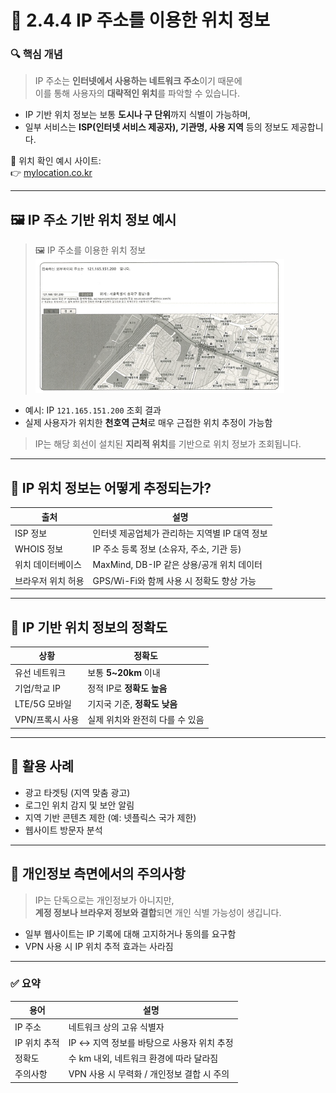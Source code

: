 # 📘 2.4.4 IP 주소를 이용한 위치 정보

### 🔍 핵심 개념

> IP 주소는 **인터넷에서 사용하는 네트워크 주소**이기 때문에  
> 이를 통해 사용자의 **대략적인 위치**를 파악할 수 있습니다.

- IP 기반 위치 정보는 보통 **도시나 구 단위**까지 식별이 가능하며,  
- 일부 서비스는 **ISP(인터넷 서비스 제공자), 기관명, 사용 지역** 등의 정보도 제공합니다.

📌 위치 확인 예시 사이트:  
👉 [mylocation.co.kr](https://mylocation.co.kr/)

---

## 🖼️ IP 주소 기반 위치 정보 예시

> 🖼️ IP 주소를 이용한 위치 정보  
> ![IP 위치 정보](images/kjm_IP%20주소를%20이용한%20위치%20정보.png)

- 예시: IP `121.165.151.200` 조회 결과  
- 실제 사용자가 위치한 **천호역 근처**로 매우 근접한 위치 추정이 가능함

> IP는 해당 회선이 설치된 **지리적 위치**를 기반으로 위치 정보가 조회됩니다.

---

## 🔹 IP 위치 정보는 어떻게 추정되는가?

| 출처 | 설명 |
|------|------|
| ISP 정보 | 인터넷 제공업체가 관리하는 지역별 IP 대역 정보 |
| WHOIS 정보 | IP 주소 등록 정보 (소유자, 주소, 기관 등) |
| 위치 데이터베이스 | MaxMind, DB-IP 같은 상용/공개 위치 데이터 |
| 브라우저 위치 허용 | GPS/Wi-Fi와 함께 사용 시 정확도 향상 가능 |

---

## 🔹 IP 기반 위치 정보의 정확도

| 상황 | 정확도 |
|------|--------|
| 유선 네트워크 | 보통 **5~20km** 이내 |
| 기업/학교 IP | 정적 IP로 **정확도 높음** |
| LTE/5G 모바일 | 기지국 기준, **정확도 낮음** |
| VPN/프록시 사용 | 실제 위치와 완전히 다를 수 있음 |

---

## 🔹 활용 사례

- 광고 타겟팅 (지역 맞춤 광고)
- 로그인 위치 감지 및 보안 알림
- 지역 기반 콘텐츠 제한 (예: 넷플릭스 국가 제한)
- 웹사이트 방문자 분석

---

## 🔐 개인정보 측면에서의 주의사항

> IP는 단독으로는 개인정보가 아니지만,  
> **계정 정보나 브라우저 정보와 결합**되면 개인 식별 가능성이 생깁니다.

- 일부 웹사이트는 IP 기록에 대해 고지하거나 동의를 요구함
- VPN 사용 시 IP 위치 추적 효과는 사라짐

---

### ✅ 요약

| 용어 | 설명 |
|------|------|
| IP 주소 | 네트워크 상의 고유 식별자 |
| IP 위치 추적 | IP ↔ 지역 정보를 바탕으로 사용자 위치 추정 |
| 정확도 | 수 km 내외, 네트워크 환경에 따라 달라짐 |
| 주의사항 | VPN 사용 시 무력화 / 개인정보 결합 시 주의 |